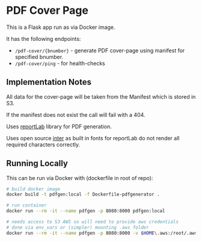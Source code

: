 # PDF Cover Page

This is a Flask app run as via Docker image.

It has the following endpoints:

* `/pdf-cover/{bnumber}` - generate PDF cover-page using manifest for specified bnumber.
* `/pdf-cover/ping` - for health-checks

## Implementation Notes

All data for the cover-page will be taken from the Manifest which is stored in S3. 

If the manifest does not exist the call will fail with a 404.

Uses [reportLab](https://www.reportlab.com/) library for PDF generation.

Uses open source [inter](https://fonts.google.com/specimen/Inter) as built in fonts for reportLab do not render all required characters correctly. 

## Running Locally

This can be run via Docker with (dockerfile in root of repo):

```bash 
# build docker image
docker build -t pdfgen:local -f Dockerfile-pdfgenerator .

# run container
docker run --rm -it --name pdfgen -p 8080:8000 pdfgen:local

# needs access to S3 AWS so will need to provide aws credentials
# done via env_vars or (simpler) mounting .aws folder
docker run --rm -it --name pdfgen -p 8080:8000 -v $HOME\.aws:/root/.aws:ro --env AWS_PROFILE=wcdev pdfgen:local 
```